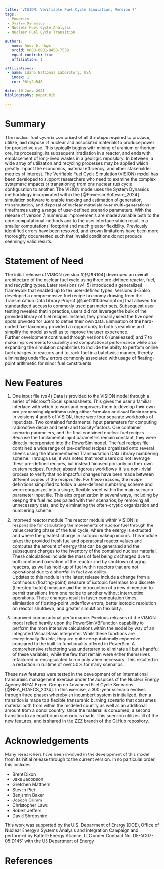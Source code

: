 ```yaml
---
title: 'VISION: Verifiable Fuel Cycle Simulation, Version 7'
tags:
 - Powersim
 - System Dynamics
 - Nuclear Fuel Cycle Analysis
 - Nuclear Fuel Cycle Transition

authors:
 - name: Ross D. Hays
   orcid: 0000-0001-8458-7539
   equal-contrib: true
   affiliation: 1

affiliations:
 - name: Idaho National Laboratory, USA
   index: 1
   ror: 00ty2a548

date: 30 June 2025
bibliography: paper.bib

---
```

# Summary
The nuclear fuel cycle is comprised of all the steps required to produce, utilize, and dispose of nuclear and associated materials to produce power for productive use.  This typically begins with mining of uranium or thorium ore, its processing, its subsequent irradiation in a reactor, and ends with emplacement of long-lived wastes in a geologic repository.  In between, a wide array of utilization and recycling processes may be applied which greatly impact the economics, material efficiency, and other stakeholder metrics of interest.  The Verifiable Fuel Cycle Simulation (VISION) model has been developed to support researchers who need to examine the complex systematic impacts of transitioning from one nuclear fuel cycle configuration to another.  The VISION model uses the System Dynamics methodology incorporated within the [@PowersimSoftware_2024] simulation software to enable tracking and estimation of generation, transmutation, and disposal of nuclear materials over multi-generational timeframes using a range of user-defined scenario parameters. With the release of version 7, numerous improvements are made available both to the core computational methods and to the user interface which result in a smaller computational footprint and much greater flexibility.  Previously identified errors have been resolved, and known limitations have been more thoroughly documented such that invalid conditions do not produce seemingly valid results.

# Statement of Need
The initial release of VISION (version 3)[@RN104] developed an overall architecture of the nuclear fuel cycle using three pre-defined reactor, fuel, and recycling types. Later revisions (v4-5) introduced a generalized framework that enabled up to ten user-defined types.  Versions 4-5 also developed a comprehensive fuel recipe taxonomy drawing from the Transmutation Data Library Project [@piet2010description] that allowed for standardized access to commonly used parameter sets.
Subsequent user testing revealed that in practice, users did not leverage the bulk of the provided library of fuel recipes.  Instead, they primarily used the five open spots provided for users to define their own data.  Elimination of the hard-coded fuel taxonomy provided an opportunity to both streamline and simplify the model as well as to improve the user experience.  
Further development continued through versions 6 (unreleased) and 7 to make improvements to usability and computational performance while also expanding the simulation capabilities to include the ability to perform online fuel changes to reactors and to track fuel in a batchwise manner, thereby eliminating underflow errors commonly associated with usage of floating-point arithmetic for minor fuel constituents.

# New Features

1. One input file (vs 4)
Data is provided to the VISION model through a series of Microsoft Excel spreadsheets.  This gives the user a familiar interface with which to work and empowers them to develop their own pre-processing algorithms using either formulae or Visual Basic scripts.  In versions 4 and 5 of VISION, there were four separate workbooks of input data.  Two contained fundamental input parameters for computing radioactive decay and heat- and toxicity-factors.  One contained scenario parameters, and the final contained nuclear fuel recipes.  Because the fundamental input parameters remain constant, they were directly incorporated into the PowerSim model.  The fuel recipes file contained a wide range of pre-defined recipes organized onto several sheets using the aforementioned Transmutation Data Library numbering scheme.  Through use, it was noted that most users did not leverage these pre-defined recipes, but instead focused primarily on their own custom recipes.  Further, absent rigorous workflows, it is a non-trivial process to verify that no impactful changes have been made between different copies of the recipes file.  For these reasons, the recipe definitions simplified to follow a user-defined numbering scheme and were reorganized into a single, flexible sheet within the main scenario parameter input file.  This aids organization in several ways, including by keeping the fuel recipes paired with their scenarios, by removing all unnecessary data, and by eliminating the often-cryptic organization and numbering scheme.

2. Improved reactor module
 The reactor module within VISION is responsible for calculating the movements of nuclear fuel through the value creating phase of the fuel cycle, where the energy is extracted and where the greatest change in isotopic makeup occurs.  This module takes the provided fresh fuel and operational reactor values and computes the amount of energy that can be generated and the subsequent changes to the inventory of the contained nuclear material.  These calculations include the mass of fuel being discharged due to both continued operation of the reactor and by shutdown of aging reactors, as well as hold-up of fuel within reactors that are not operational due to a shortfall in fuel availability.  
Updates to this module in the latest release include a change from a continuous (floating-point) measure of isotopic fuel mass to a discrete (timestep-batch) measure and the introduction of a new dimension to permit transitions from one recipe to another without interrupting operations.  These changes result in faster computation times, elimination of floating-point underflow errors, better isotopic resolution on reactor shutdown, and greater simulation flexibility.
 
3. Improved computational performance.
Previous releases of the VISION model relied heavily upon the PowerSim VBFunction capability to perform the more intensive calculations within the model by way of an integrated Visual Basic interpreter.  While these functions are exceptionally flexible, they are quite computationally expensive compared to the built-in functionality offered in PowerSim.  A comprehensive refactoring was undertaken to eliminate all but a handful of these variables, while the few that remain were either themselves refactored or encapsulated to run only when necessary.  This resulted in a reduction in runtime of over 50% for many scenarios.

These new features were tested in the development of an international transuranic management exercise under the auspices of the Nuclear Energy Agency (NEA) Expert Group on Advanced Fuel Cycle Scenarios [@NEA_EGAFCS_2024].  In this exercise, a 300-year scenario evolves through three phases whereby an incumbent system is initialized, then a transition is made to a flexible transuranic burning scenario that consumes material both from within the modeled country as well as an additional amount from a donor country.  Once the material is consumed, a second transition to an equilibrium scenario is made.  This scenario utilizes all of the new features, and is shared in the ZZZ branch of the GitHub repository.


# Acknowledgements
Many researchers have been involved in the development of this model from its initial release through to the current version.  In no particular order, this includes 
 - Brent Dixon
 - Jake Jacobson
 - Gretchen Matthern
 - Steven Piet
 - Benjamin Baker
 - Joseph Grimm
 - Christopher Laws
 - Robert Jeffers
 - David Shropshire

 This work was supported by the U.S. Department of Energy (DOE), Office of Nuclear Energy’s Systems Analysis and Integration Campaign and performed by Battelle Energy Alliance, LLC under Contract No. DE-AC07-05ID1451 with the US Department of Energy.

 # References